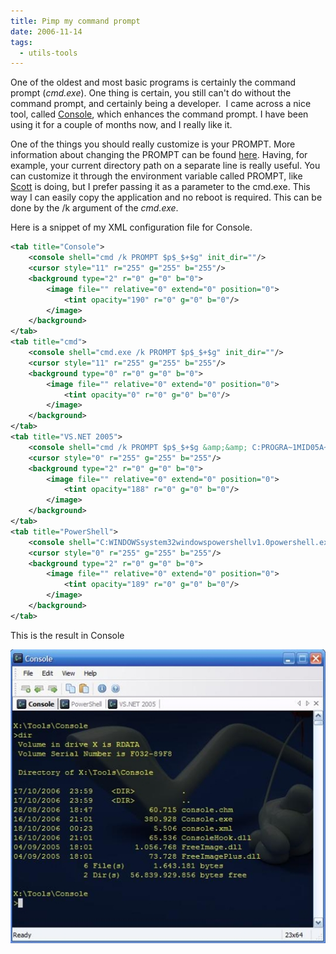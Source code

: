 ```yaml
---
title: Pimp my command prompt
date: 2006-11-14
tags: 
  - utils-tools
---
```


One of the oldest and most basic programs is certainly the command prompt (_cmd.exe_). One thing is certain, you still can't do without the command prompt, and certainly being a developer.  I came across a nice tool, called [Console](http://sourceforge.net/projects/console/), which enhances the command prompt. I have been using it for a couple of months now, and I really like it.

One of the things you should really customize is your PROMPT. More information about changing the PROMPT can be found [here](http://www.hanselman.com/blog/ABetterPROMPTForCMDEXEOrCoolPromptEnvironmentVariablesAndANiceTransparentMultiprompt.aspx). Having, for example, your current directory path on a separate line is really useful. You can customize it through the environment variable called PROMPT, like [Scott](http://www.hanselman.com/blog/ABetterPROMPTForCMDEXEOrCoolPromptEnvironmentVariablesAndANiceTransparentMultiprompt.aspx) is doing, but I prefer passing it as a parameter to the cmd.exe. This way I can easily copy the application and no reboot is required. This can be done by the /k argument of the _cmd.exe_.

Here is a snippet of my XML configuration file for Console.

```xml
<tab title="Console">
    <console shell="cmd /k PROMPT $p$_$+$g" init_dir=""/>
    <cursor style="11" r="255" g="255" b="255"/>
    <background type="2" r="0" g="0" b="0">
        <image file="" relative="0" extend="0" position="0">
            <tint opacity="190" r="0" g="0" b="0"/>
        </image>
    </background>
</tab>
<tab title="cmd">
    <console shell="cmd.exe /k PROMPT $p$_$+$g" init_dir=""/>
    <cursor style="11" r="255" g="255" b="255"/>
    <background type="0" r="0" g="0" b="0">
        <image file="" relative="0" extend="0" position="0">
            <tint opacity="0" r="0" g="0" b="0"/>
        </image>
    </background>
</tab>
<tab title="VS.NET 2005">
    <console shell="cmd /k PROMPT $p$_$+$g &amp;&amp; C:PROGRA~1MID05A~1VCvcvarsall.bat" init_dir=""/>
    <cursor style="0" r="255" g="255" b="255"/>
    <background type="2" r="0" g="0" b="0">
        <image file="" relative="0" extend="0" position="0">
            <tint opacity="188" r="0" g="0" b="0"/>
        </image>
    </background>
</tab>
<tab title="PowerShell">
    <console shell="C:WINDOWSsystem32windowspowershellv1.0powershell.exe" init_dir=""/>
    <cursor style="0" r="255" g="255" b="255"/>
    <background type="2" r="0" g="0" b="0">
        <image file="" relative="0" extend="0" position="0">
            <tint opacity="189" r="0" g="0" b="0"/>
        </image>
    </background>
</tab>
```

This is the result in Console

![Console](images/console.jpg)
